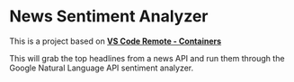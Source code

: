 # News Sentiment Analyzer

This is a project based on **[VS Code Remote - Containers](https://aka.ms/vscode-remote/containers)** 

This will grab the top headlines from a news API and run them through the Google Natural Language API sentiment analyzer.